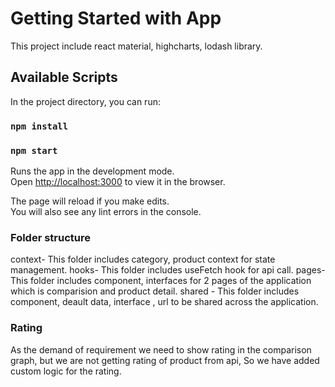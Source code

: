 # Getting Started with App

This project include react material, highcharts, lodash library.

## Available Scripts

In the project directory, you can run:

### `npm install`

### `npm start`

Runs the app in the development mode.\
Open [http://localhost:3000](http://localhost:3000) to view it in the browser.

The page will reload if you make edits.\
You will also see any lint errors in the console.

### Folder structure

context- This folder includes category, product context for state management.
hooks- This folder includes useFetch hook for api call.
pages- This folder includes component, interfaces for 2 pages of the application which is comparision and product detail.
shared - This folder includes component, deault data, interface , url to be shared across the application.

### Rating

As the demand of requirement we need to show rating in the comparison graph, but we are not getting rating of product from api, So we have added custom logic for the rating.
